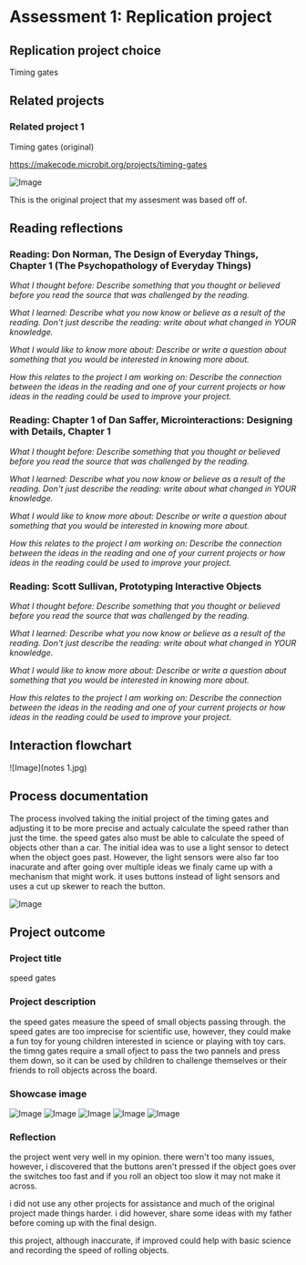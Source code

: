 # Assessment 1: Replication project

## Replication project choice ##
Timing gates

## Related projects ##

### Related project 1 ###
Timing gates (original)

https://makecode.microbit.org/projects/timing-gates

![Image](sensor2.jpg)

This is the original project that my assesment was based off of.

## Reading reflections ##

### Reading: Don Norman, The Design of Everyday Things, Chapter 1 (The Psychopathology of Everyday Things) ###

*What I thought before: Describe something that you thought or believed before you read the source that was challenged by the reading.*

*What I learned: Describe what you now know or believe as a result of the reading. Don't just describe the reading: write about what changed in YOUR knowledge.*

*What I would like to know more about: Describe or write a question about something that you would be interested in knowing more about.*

*How this relates to the project I am working on: Describe the connection between the ideas in the reading and one of your current projects or how ideas in the reading could be used to improve your project.*

### Reading: Chapter 1 of Dan Saffer, Microinteractions: Designing with Details, Chapter 1 ###

*What I thought before: Describe something that you thought or believed before you read the source that was challenged by the reading.*

*What I learned: Describe what you now know or believe as a result of the reading. Don't just describe the reading: write about what changed in YOUR knowledge.*

*What I would like to know more about: Describe or write a question about something that you would be interested in knowing more about.*

*How this relates to the project I am working on: Describe the connection between the ideas in the reading and one of your current projects or how ideas in the reading could be used to improve your project.*

### Reading: Scott Sullivan, Prototyping Interactive Objects ###

*What I thought before: Describe something that you thought or believed before you read the source that was challenged by the reading.*

*What I learned: Describe what you now know or believe as a result of the reading. Don't just describe the reading: write about what changed in YOUR knowledge.*

*What I would like to know more about: Describe or write a question about something that you would be interested in knowing more about.*

*How this relates to the project I am working on: Describe the connection between the ideas in the reading and one of your current projects or how ideas in the reading could be used to improve your project.*


## Interaction flowchart ##

![Image](notes 1.jpg)

## Process documentation

The process involved taking the initial project of the timing gates and adjusting it to be more precise and actualy calculate the speed rather than just the time. the speed gates also must be able to calculate the speed of objects other than a car. The initial idea was to use a light sensor to detect when the object goes past. However, the light sensors were also far too inacurate and after going over multiple ideas we finaly came up with a mechanism that might work. it uses buttons instead of light sensors and uses a cut up skewer to reach the button.

![Image](code.png)

## Project outcome ##

### Project title ###
speed gates
### Project description ###

the speed gates measure the speed of small objects passing through. the speed gates are too imprecise for scientific use, however, they could make a fun toy for young children interested in science or playing with toy cars. the timng gates require a small ofject to pass the two pannels and press them down, so it can be used by children to challenge themselves or their friends to roll objects across the board.

### Showcase image ###

![Image](image1.jpg)
![Image](image2.jpg)
![Image](image3.jpg)
![Image](image4.jpg)
![Image](image5.jpg)

### Reflection ###

the project went very well in my opinion. there wern't too many issues, however, i discovered that the buttons aren't pressed if the object goes over the switches too fast and if you roll an object too slow it may not make it across.

i did not use any other projects for assistance and much of the original project made things harder. i did however, share some ideas with my father before coming up with the final design.

this project, although inaccurate, if improved could help with basic science and recording the speed of rolling objects.
